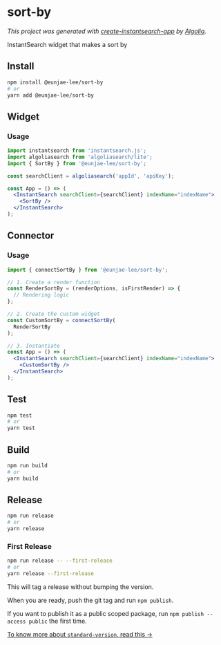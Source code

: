 # sort-by

_This project was generated with [create-instantsearch-app](https://github.com/algolia/create-instantsearch-app) by [Algolia](https://algolia.com)._

InstantSearch widget that makes a sort by

## Install

```bash
npm install @eunjae-lee/sort-by
# or
yarn add @eunjae-lee/sort-by
```

## Widget

### Usage

```jsx
import instantsearch from 'instantsearch.js';
import algoliasearch from 'algoliasearch/lite';
import { SortBy } from '@eunjae-lee/sort-by';

const searchClient = algoliasearch('appId', 'apiKey');

const App = () => (
  <InstantSearch searchClient={searchClient} indexName="indexName">
    <SortBy />
  </InstantSearch>
);
```

## Connector

### Usage

```jsx
import { connectSortBy } from '@eunjae-lee/sort-by';

// 1. Create a render function
const RenderSortBy = (renderOptions, isFirstRender) => {
  // Rendering logic
};

// 2. Create the custom widget
const CustomSortBy = connectSortBy(
  RenderSortBy
);

// 3. Instantiate
const App = () => (
  <InstantSearch searchClient={searchClient} indexName="indexName">
    <CustomSortBy />
  </InstantSearch>
);
```

## Test

```bash
npm test
# or
yarn test
```

## Build

```bash
npm run build
# or
yarn build
```

## Release

```bash
npm run release
# or
yarn release
```

### First Release

```bash
npm run release -- --first-release
# or
yarn release --first-release
```

This will tag a release without bumping the version.

When you are ready, push the git tag and run `npm publish`.

If you want to publish it as a public scoped package, run `npm publish --access public` the first time.

[To know more about `standard-version`, read this →](https://github.com/conventional-changelog/standard-version#cli-usage)
